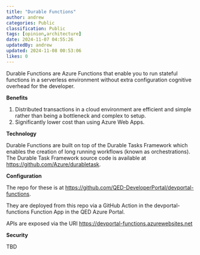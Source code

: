 ```yaml
---
title: "Durable Functions"
author: andrew
categories: Public
classification: Public
tags: [opinion,architecture]
date: 2024-11-07 04:55:26 
updatedBy: andrew
updated: 2024-11-08 00:53:06 
likes: 0
---
```


Durable Functions are Azure Functions that enable you to run stateful functions in a serverless environment without extra configuration cognitive overhead for the developer.

**Benefits**

1. Distributed transactions in a cloud environment are efficient and simple rather than being a bottleneck and complex to setup.
2. Significantly lower cost than using Azure Web Apps.

**Technology**

Durable Functions are built on top of the Durable Tasks Framework which enables the creation of long running workflows (known as orchestrations). The Durable Task Framework source code is available at https://github.com/Azure/durabletask.

**Configuration**

The repo for these is at https://github.com/QED-DeveloperPortal/devportal-functions.

They are deployed from this repo via a GitHub Action in the devportal-functions Function App in the QED Azure Portal.

APIs are exposed via the URI https://devportal-functions.azurewebsites.net

**Security**

TBD

~~~~